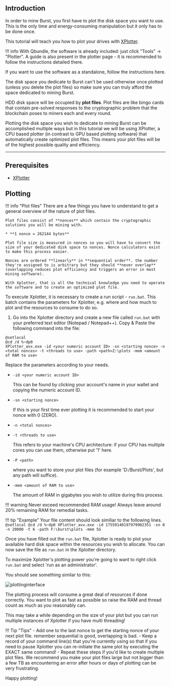 ## Introduction

In order to mine Burst, you first have to plot the disk space you want to use. This is the only time and energy-consuming manipulation but it only has to be done once.

This tutorial will teach you how to plot your drives with [XPlotter](https://github.com/Blagodarenko/XPlotter/releases).

!!! info
    With Qbundle, the software is already included: just click "Tools" -> "Plotter". A guide is also present in the plotter page - it is recommended to follow the instructions detailed there.

If you want to use the software as a standalone, follow the instructions here.

The disk space you dedicate to Burst can't be used otherwise once plotted (unless you delete the plot files) so make sure you can truly afford the space dedicated to mining Burst.

HDD disk space will be occupied by **plot files**. Plot files are like bingo cards that contain pre-solved responses to the cryptographic problem that the blockchain poses to miners each and every round.

Plotting the disk space you wish to dedicate to mining Burst can be accomplished multiple ways but in this tutorial we will be using XPlotter, a CPU based plotter (in contrast to GPU based plotting software) that automatically create optimized plot files. This means your plot files will be of the highest possible quality and efficiency.

---

## Prerequisites

* [XPlotter](https://github.com/Blagodarenko/XPlotter/releases)

## Plotting

!!! info "Plot files"
    There are a few things you have to understand to get a general overview of the nature of plot files.

    Plot files consist of **nonces** which contain the cryptographic solutions you will be mining with.

    * **1 nonce = 262144 bytes**

    Plot file size is measured in nonces so you will have to convert the size of your dedicated disk space to nonces. Nonce calculators exist to make this process easier.

    Nonces are ordered **linearly** in **sequential order**. the number they're assigned to is arbitrary but they should **never overlap** (overlapping reduces plot efficiency and triggers an error in most mining software).

    With Xplotter, that is all the technical knowledge you need to operate the software and to create an optimized plot file.

To execute Xplotter, it is necessary to create a run script - `run.bat`. This batch contains the parameters for Xplotter, e.g. where and how much to plot and the resources to consume to do so.

1. Go into the Xplotter directory and create a new file called `run.bat` with your preferred text editor (Notepad / Notepad++). Copy & Paste the following command into the file:

```
@setlocal
@cd /d %~dp0
XPlotter_avx.exe -id <your numeric account ID> -sn <starting nonce> -n <total nonces> -t <threads to use> -path <path>Z:\plots -mem <amount of RAM to use>
```

Replace the parameters according to your needs.

+ `-id <your numeric account ID>`

    This can be found by clicking your account's name in your wallet and copying the numeric account ID.

+ `-sn <starting nonce>`

    If this is your first time ever plotting it is recommended to start your nonce with 0 (ZERO).

+ `-n <total nonces>`

+ `-t <threads to use>`

    This refers to your machine's CPU architecture: if your CPU has multiple cores you can use them, otherwise put '1' here.

+ `-P <path>`

    where you want to store your plot files (for example 'D:/Burst/Plots', but any path will suffice).

+ `-mem <amount of RAM to use>`

    The amount of RAM in gigabytes you wish to utilize during this process.

!!! warning
    Never exceed recommended RAM usage! Always leave around 20% remaining RAM for remedial tasks.

!!! tip "Example"
    Your file content should look similiar to the following lines.
    ```
    @setlocal
    @cd /d %~dp0
    XPlotter_avx.exe -id 17559140197979902351 -sn 0 -n 20000 -t 6 -path F:\burst\plots -mem 5G
    ```

Once you have filled out the `run.bat` file, Xplotter is ready to plot your available hard disk space within the resources you wish to allocate. You can now save the file as `run.bat` in the Xplotter directory.

To maximize Xplotter's plotting power you're going to want to right click `run.bat` and select 'run as an administrator'.

You should see something similar to this:

![plottinginterface](https://steemitimages.com/0x0/https://steemitimages.com/DQmZk7KmZ1WMMfCbY61kEf23rRJaXSzKSbi31Ux4KYejZF6/xplotter1.png)

The plotting process will consume a great deal of resources if done correctly. You want to plot as fast as possible so raise the RAM and thread count as much as you reasonably can.

This may take a while depending on the size of your plot but you can run multiple instances of Xplotter if you have multi threading!


!!! Tip "Tips"
    - Add one to the last nonce to get the starting nonce of your next plot file. remember sequential is good, overlapping is bad.
    - Keep a record of your command line(s) that you're currently using so that if you need to pause Xplotter you can re-initiate the same plot by executing the EXACT same command!
    - Repeat these steps if you'd like to create multiple plot files. We recommend you make your plot files large but not bigger than a few TB as encountering an error after hours or days of plotting can be very frustrating.

Happy plotting!
